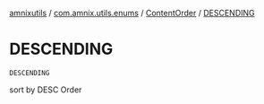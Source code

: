 [amnixutils](../../index.md) / [com.amnix.utils.enums](../index.md) / [ContentOrder](index.md) / [DESCENDING](./-d-e-s-c-e-n-d-i-n-g.md)

# DESCENDING

`DESCENDING`

sort by DESC Order


